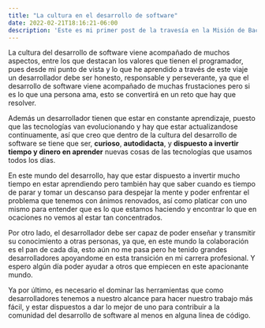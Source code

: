 ```yaml
---
title: "La cultura en el desarrollo de software"
date: 2022-02-21T18:16:21-06:00
description: 'Este es mi primer post de la travesía en la Misión de Backend con Node JS de Launch X.'
---
```


La cultura del desarrollo de software viene acompañado de muchos aspectos, entre los que destacan los valores que tienen el programador, pues desde mi punto de vista y lo que he aprendido a través de este viaje un desarrollador debe ser honesto, responsable y perseverante, ya que el desarrollo de software viene acompañado de muchas frustaciones pero si es lo que una persona ama, esto se convertirá en un reto que hay que resolver.

Además un desarrollador tienen que estar en constante aprendizaje, puesto que las tecnologías van evolucionando y hay que estar actualizandose continuamente, así que creo que dentro de la cultura del desarrollo de software se tiene que ser, **curioso**, **autodidacta**, y **dispuesto a invertir tiempo y dinero en aprender** nuevas cosas de las tecnologías que usamos todos los días.

En este mundo del desarrollo, hay que estar dispuesto a invertir mucho tiempo en estar aprendiendo pero también hay que saber cuando es tiempo de parar y tomar un descanso para despejar la mente y poder enfrentar el problema que tenemos con ánimos renovados, así como platicar con uno mismo para entender que es lo que estamos haciendo y encontrar lo que en ocaciones no vemos al estar tan concentrados.

Por otro lado, el desarrollador debe ser capaz de poder enseñar y transmitir su conocimiento a otras personas, ya que, en este mundo la colaboración es el pan de cada día, esto aún no me pasa pero he tenido grandes desarrolladores apoyandome en esta transición en mi carrera profesional. Y espero algún día poder ayudar a otros que empiecen en este apacionante mundo.

Ya por último, es necesario el dominar las herramientas que como desarrolladores tenemos a nuestro alcance para hacer nuestro trabajo más fácil, y estar dispuestos a dar lo mejor de uno para contribuir a la comunidad del desarrollo de software al menos en alguna linea de código.
